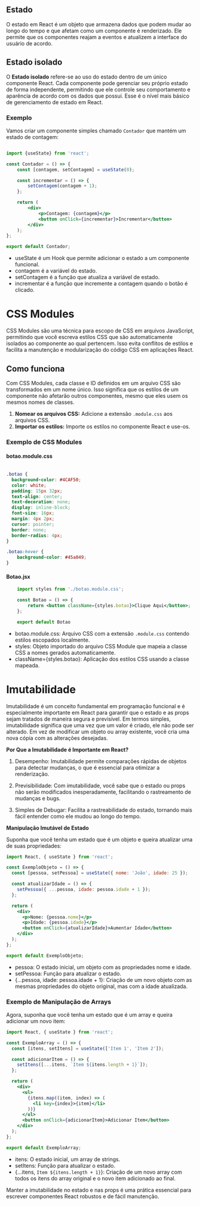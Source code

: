 ## Estado

O estado em React é um objeto que armazena dados que podem mudar ao longo do tempo e que afetam como um componente é renderizado. Ele permite que os componentes reajam a eventos e atualizem a interface do usuário de acordo.

## Estado isolado

O **Estado isolado** refere-se ao uso do estado dentro de um único componente React. Cada componente pode gerenciar seu próprio estado de forma independente, permitindo que ele controle seu comportamento e aparência de acordo com os dados que possui. Esse é o nível mais básico de gerenciamento de estado em React.

### Exemplo

Vamos criar um componente simples chamado `Contador` que mantém um estado de contagem:

```jsx

import {useState} from 'react';

const Contador = () => {
    const [contagem, setContagem] = useState(0);

    const incrementar = () => {
        setContagem(contagem + 1);
    };

    return (
        <div>
            <p>Contagem: {contagem}</p>
            <button onClick={incrementar}>Incrementar</button>
        </div>
    );
};

export default Contador;
```

- useState é um Hook que permite adicionar o estado a um componente funcional.
- contagem é a variável do estado.
- setContagem é a função que atualiza a variável de estado.
- incrementar é a função que incremente a contagem quando o botão é clicado.

# CSS Modules

CSS Modules são uma técnica para escopo de CSS em arquivos JavaScript, permitindo que você escreva estilos CSS que são automaticamente isolados ao componente ao qual pertencem. Isso evita conflitos de estilos e facilita a manutenção e modularização do código CSS em aplicações React.

## Como funciona

Com CSS Modules, cada classe e ID definidos em um arquivo CSS são transformados em um nome único. Isso significa que os estilos de um componente não afetarão outros componentes, mesmo que eles usem os mesmos nomes de classes.

1. **Nomear os arquivos CSS:** Adicione a extensão `.module.css` aos arquivos CSS.
2. **Importar os estilos:** Importe os estilos no componente React e use-os.

### Exemplo de CSS Modules

#### botao.module.css

```css

.botao {
  background-color: #4CAF50;
  color: white;
  padding: 15px 32px;
  text-align: center;
  text-decoration: none;
  display: inline-block;
  font-size: 16px;
  margin: 4px 2px;
  cursor: pointer;
  border: none;
  border-radius: 4px;
}

.botao:hover {
    background-color: #45a049;
}
```

#### Botao.jsx

```jsx
    import styles from './botao.module.css';

    const Botao = () => {
        return <button className={styles.botao}>Clique Aqui</button>;
    };

    export default Botao
```

- botao.module.css: Arquivo CSS com a extensão `.module.css` contendo estilos escopados localmente.
- styles: Objeto importado do arquivo CSS Module que mapeia a classe CSS a nomes gerados automaticamente.
- className={styles.botao}: Aplicação dos estilos CSS usando a classe mapeada.

# Imutabilidade

Imutabilidade é um conceito fundamental em programação funcional e é especialmente importante em React para garantir que o estado e as props sejam tratados de maneira segura e previsível. Em termos simples, imutabilidade significa que uma vez que um valor é criado, ele não pode ser alterado. Em vez de modificar um objeto ou array existente, você cria uma nova cópia com as alterações desejadas.

**Por Que a Imutabilidade é Importante em React?**

1. Desempenho: Imutabilidade permite comparações rápidas de objetos para detectar mudanças, o que é essencial para otimizar a renderização.

2. Previsibilidade: Com imutabilidade, você sabe que o estado ou props não serão modificados inesperadamente, facilitando o rastreamento de mudanças e bugs.

3. Simples de Debugar: Facilita a rastreabilidade do estado, tornando mais fácil entender como ele mudou ao longo do tempo.

**Manipulação Imutável de Estado**

Suponha que você tenha um estado que é um objeto e queira atualizar uma de suas propriedades:

```jsx
import React, { useState } from 'react';

const ExemploObjeto = () => {
  const [pessoa, setPessoa] = useState({ nome: 'João', idade: 25 });

  const atualizarIdade = () => {
    setPessoa({ ...pessoa, idade: pessoa.idade + 1 });
  };

  return (
    <div>
      <p>Nome: {pessoa.nome}</p>
      <p>Idade: {pessoa.idade}</p>
      <button onClick={atualizarIdade}>Aumentar Idade</button>
    </div>
  );
};

export default ExemploObjeto;
```

- pessoa: O estado inicial, um objeto com as propriedades nome e idade.
- setPessoa: Função para atualizar o estado.
- {...pessoa, idade: pessoa.idade + 1}: Criação de um novo objeto com as mesmas propriedades do objeto original, mas com a idade atualizada.

### Exemplo de Manipulação de Arrays

Agora, suponha que você tenha um estado que é um array e queira adicionar um novo item:

```jsx
import React, { useState } from 'react';

const ExemploArray = () => {
  const [itens, setItens] = useState(['Item 1', 'Item 2']);

  const adicionarItem = () => {
    setItens([...itens, `Item ${itens.length + 1}`]);
  };

  return (
    <div>
      <ul>
        {itens.map((item, index) => (
          <li key={index}>{item}</li>
        ))}
      </ul>
      <button onClick={adicionarItem}>Adicionar Item</button>
    </div>
  );
};

export default ExemploArray;
```

- itens: O estado inicial, um array de strings.
- setItens: Função para atualizar o estado.
- {...itens, `Item ${itens.length + 1}`}: Criação de um novo array com todos os itens do array original e o novo item adicionado ao final.

Manter a imutabilidade no estado e nas props é uma prática essencial para escrever componentes React robustos e de fácil manutenção.